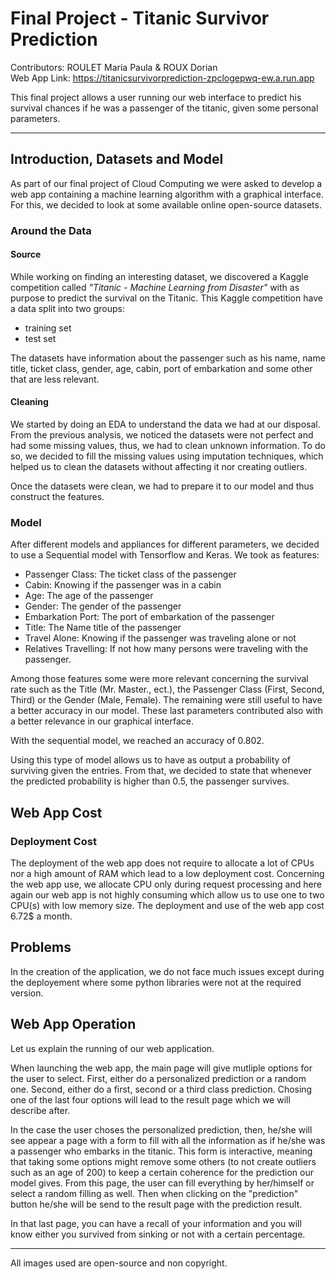 # Final Project - Titanic Survivor Prediction

Contributors: ROULET Maria Paula & ROUX Dorian  
Web App Link: https://titanicsurvivorprediction-zpclogepwq-ew.a.run.app

This final project allows a user running our web interface to predict his survival chances if he was a passenger of the titanic, given some personal parameters.

---

## Introduction, Datasets and Model

As part of our final project of Cloud Computing we were asked to develop a web app containing a machine learning algorithm with a graphical interface. For this, we decided to look at some available online open-source datasets. 

### Around the Data

#### Source

While working on finding an interesting dataset, we discovered a Kaggle competition called _"Titanic - Machine Learning from Disaster"_ with as purpose to predict the survival on the Titanic. This Kaggle competition have a data split into two groups:
- training set
- test set  

The datasets have information about the passenger such as his name, name title, ticket class, gender, age, cabin, port of embarkation and some other that are less relevant.

#### Cleaning

We started by doing an EDA to understand the data we had at our disposal. From the previous analysis, we noticed the datasets were not perfect and had some missing values, thus, we had to clean unknown information. To do so, we decided to fill the missing values using imputation techniques, which helped us to clean the datasets without affecting it nor creating outliers.

Once the datasets were clean, we had to prepare it to our model and thus construct the features. 

### Model 

After different models and appliances for different parameters, we decided to use a Sequential model with Tensorflow and Keras.
We took as features:
- Passenger Class: The ticket class of the passenger
- Cabin: Knowing if the passenger was in a cabin 
- Age: The age of the passenger
- Gender: The gender of the passenger
- Embarkation Port: The port of embarkation of the passenger
- Title: The Name title of the passenger
- Travel Alone: Knowing if the passenger was traveling alone or not
- Relatives Travelling: If not how many persons were traveling with the passenger.

Among those features some were more relevant concerning the survival rate such as the Title (Mr. Master., ect.), the Passenger Class (First, Second, Third) or the Gender (Male, Female). The remaining were still useful to have a better accuracy in our model. These last parameters contributed also with a better relevance in our graphical interface.

With the sequential model, we reached an accuracy of 0.802.

Using this type of model allows us to have as output a probability of surviving given the entries. From that, we decided to state that whenever the predicted probability is higher than 0.5, the passenger survives.

## Web App Cost

### Deployment Cost

The deployment of the web app does not require to allocate a lot of CPUs nor a high amount of RAM which lead to a low deployment cost. Concerning the web app use, we allocate CPU only during request processing and here again our web app is not highly consuming which allow us to use one to two CPU(s) with low memory size. The deployment and use of the web app cost 6.72$ a month.

## Problems

In the creation of the application, we do not face much issues except during the deployement where some python libraries were not at the required version.

## Web App Operation

Let us explain the running of our web application. 

When launching the web app, the main page will give mutliple options for the user to select. First, either do a personalized prediction or a random one. Second, either do a first, second or a third class prediction. Chosing one of the last four options will lead to the result page which we will describe after.

In the case the user choses the personalized prediction, then, he/she will see appear a page with a form to fill with all the information as if he/she was a passenger who embarks in the titanic. This form is interactive, meaning that taking some options might remove some others (to not create outliers such as an age of 200) to keep a certain coherence for the prediction our model gives. From this page, the user can fill everything by her/himself or select a random filling as well. Then when clicking on the "prediction" button he/she will be send to the result page with the prediction result.

In that last page, you can have a recall of your information and you will know either you survived from sinking or not with a certain percentage.

---
All images used are open-source and non copyright.
